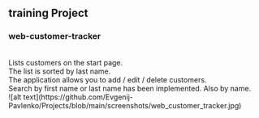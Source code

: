 <h2>training Project</h2>
<h3>web-customer-tracker</h3>
<br>
Lists customers on the start page.
<br>
The list is sorted by last name.
<br>
The application allows you to add / edit / delete customers.
<br>
Search by first name or last name has been implemented. Also by name.
<br>
![alt text](https://github.com/Evgenij-Pavlenko/Projects/blob/main/screenshots/web_customer_tracker.jpg)



 
